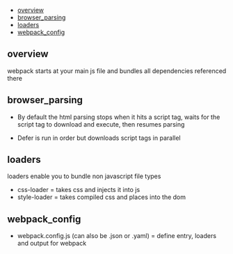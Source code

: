 - [overview](#overview)
- [browser_parsing](#browser_parsing)
- [loaders](#loaders)
- [webpack_config](#webpack_config)
  
## overview
webpack starts at your main js file and bundles all dependencies referenced there

## browser_parsing
- By default the html parsing stops when it hits a script tag, waits for the script tag to download and execute, then resumes parsing

- Defer is run in order but downloads script tags in parallel


## loaders
loaders enable you to bundle non javascript file types

- css-loader = takes css and injects it into js
- style-loader = takes compiled css and places into the dom


## webpack_config 
- webpack.config.js (can also be .json or .yaml) = define entry, loaders and output for webpack

